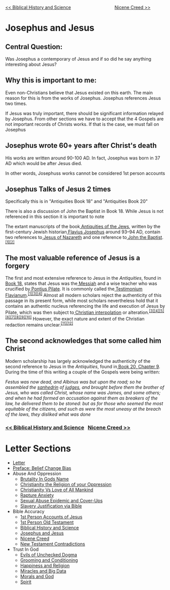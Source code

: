 [<< Biblical History and Science](https://letter-to-christian-scholars.github.io/Letter-to-Christian-Scholars/Biblical-History-And-Science.html)
&nbsp;&nbsp;&nbsp;&nbsp;&nbsp;&nbsp;&nbsp;&nbsp;&nbsp;&nbsp;&nbsp;&nbsp;&nbsp;&nbsp;&nbsp;&nbsp;&nbsp;&nbsp;&nbsp;&nbsp;&nbsp;&nbsp;&nbsp;&nbsp;&nbsp;&nbsp;&nbsp;&nbsp;&nbsp;&nbsp;&nbsp;&nbsp;&nbsp; 
[Nicene Creed >>](https://letter-to-christian-scholars.github.io/Letter-to-Christian-Scholars/Nicene-Creed.html)

# **Josephus and Jesus**
## **Central Question:**

Was Josephus a contemporary of Jesus and if so did he say anything interesting about Jesus?


## **Why this is important to me:**

Even non-Christians believe that Jesus existed on this earth. The main reason for this is from the works of Josephus. Josephus references Jesus two times.

If Jesus was truly important, there should be significant information relayed by Josephus. From other sections we have to accept that the 4 Gospels are not important records of Christs works. If that is the case, we must fall on Josephus


## **Josephus wrote 60+ years after Christ's death**

His works are written around 90-100 AD. In fact, Josephus was born in 37 AD which would be after Jesus died.

In other words, Josephuss works cannot be considered 1st person accounts


## **Josephus Talks of Jesus 2 times**

Specifically this is in "Antiquities Book 18" and "Antiquities Book 20"

There is also a discussion of John the Baptist in Book 18. While Jesus is not referenced in this section it is important to note

The extant manuscripts of the book[ Antiquities of the Jews](https://en.wikipedia.org/wiki/Antiquities_of_the_Jews), written by the first-century Jewish historian[ Flavius Josephus](https://en.wikipedia.org/wiki/Josephus) around 93–94 AD, contain two references to[ Jesus of Nazareth](https://en.wikipedia.org/wiki/Jesus) and one reference to[ John the Baptist](https://en.wikipedia.org/wiki/John_the_Baptist).<sup><a href="https://en.wikipedia.org/wiki/Josephus_on_Jesus#cite_note-FOOTNOTEFeldmanHata198754%E2%80%9357-1">[1][2]</a></sup>


## **The most valuable reference of Jesus is a forgery**

The first and most extensive reference to Jesus in the _Antiquities_, found in[ Book 18](https://en.wikisource.org/wiki/The_Antiquities_of_the_Jews/Book_XVIII#Chapter_3), states that Jesus was the[ Messiah](https://en.wikipedia.org/wiki/Messiah) and a wise teacher who was crucified by[ Pontius Pilate](https://en.wikipedia.org/wiki/Pontius_Pilate). It is commonly called the[ Testimonium Flavianum](https://en.wikipedia.org/wiki/Josephus_on_Jesus#The_Testimonium_Flavianum).<sup><a href="https://en.wikipedia.org/wiki/Josephus_on_Jesus#cite_note-FOOTNOTEFeldmanHata198754%E2%80%9357-1">[1][3][4]</a></sup> Almost all modern scholars reject the authenticity of this passage in its present form, while most scholars nevertheless hold that it contains an authentic nucleus referencing the life and execution of Jesus by Pilate, which was then subject to[ Christian interpolation](https://en.wikipedia.org/wiki/Christian_interpolation) or alteration.<sup><a href="https://en.wikipedia.org/wiki/Josephus_on_Jesus#cite_note-FOOTNOTEMaier2007336%E2%80%93337-3">[3][4][5][6][7][8][9][10]</a></sup> However, the exact nature and extent of the Christian redaction remains unclear.<sup><a href="https://en.wikipedia.org/wiki/Josephus_on_Jesus#cite_note-11">[11][12]</a></sup>


## **The second acknowledges that some called him Christ**

Modern scholarship has largely acknowledged the authenticity of the second reference to Jesus in the _Antiquities_, found in[ Book 20, Chapter 9](https://en.wikisource.org/wiki/The_Antiquities_of_the_Jews/Book_XX#Chapter_9). During the time of this writing a couple of the Gospels were being written:

*Festus was now dead, and Albinus was but upon the road; so he assembled the [sanhedrin](https://en.m.wikipedia.org/wiki/Sanhedrin) of [judges](https://en.m.wikipedia.org/wiki/Shophet), and brought before them the brother of Jesus, who was called Christ, whose name was James, and some others; and when he had formed an accusation against them as breakers of the law, he delivered them to be stoned: but as for those who seemed the most equitable of the citizens, and such as were the most uneasy at the breach of the laws, they disliked what was done*




### [<< Biblical History and Science](https://letter-to-christian-scholars.github.io/Letter-to-Christian-Scholars/Biblical-History-And-Science.html) &nbsp; [Nicene Creed >>](https://letter-to-christian-scholars.github.io/Letter-to-Christian-Scholars/Nicene-Creed.html)


# Letter Sections
- [Letter](https://letter-to-christian-scholars.github.io/Letter-to-Christian-Scholars/index.html)
- [Preface: Belief Change Bias](https://letter-to-christian-scholars.github.io/Letter-to-Christian-Scholars/preface.html)
- Abuse And Oppression
  * [Brutality In Gods Name](https://letter-to-christian-scholars.github.io/Letter-to-Christian-Scholars/Brutality-In-Gods-Name.html)
  * [Christianity the Religion of your Oppression](https://letter-to-christian-scholars.github.io/Letter-to-Christian-Scholars/Christianity-The-Religion-Of-Your-Oppression.html)
  * [Christianity Vs Love of All Mankind](https://letter-to-christian-scholars.github.io/Letter-to-Christian-Scholars/Christianity-vs-Love-Of-All-Humankind.html)
  * [Rapture Anxiety](https://letter-to-christian-scholars.github.io/Letter-to-Christian-Scholars/Rapture-Anxiety.html)
  * [Sexual Abuse Epidemic and Cover-Ups](https://letter-to-christian-scholars.github.io/Letter-to-Christian-Scholars/Sexual-Abuse-Epidemic-And-Cover-Ups.html)
  * [Slavery Justification via Bible](https://letter-to-christian-scholars.github.io/Letter-to-Christian-Scholars/Slavery-Justification-Via-Bible.html)
- Bible Accuracy
  * [1st Person Accounts of Jesus](https://letter-to-christian-scholars.github.io/Letter-to-Christian-Scholars/1st-Person-Accounts-Of-Jesus.html)
  * [1st Person Old Testament](https://letter-to-christian-scholars.github.io/Letter-to-Christian-Scholars/1st-Person-Old-Testament.html)
  * [Biblical History and Science](https://letter-to-christian-scholars.github.io/Letter-to-Christian-Scholars/Biblical-History-And-Science.html)
  * [Josephus and Jesus](https://letter-to-christian-scholars.github.io/Letter-to-Christian-Scholars/Josephus-And-Jesus.html)
  * [Nicene Creed](https://letter-to-christian-scholars.github.io/Letter-to-Christian-Scholars/Nicene-Creed.html)
  * [New Testament Contradictions](https://letter-to-christian-scholars.github.io/Letter-to-Christian-Scholars/New-Testament-Contradictions.html)
- Trust In God
  * [Evils of Unchecked Dogma](https://letter-to-christian-scholars.github.io/Letter-to-Christian-Scholars/Evils-Of-Unchecked-Dogma.html)
  * [Grooming and Conditioning](https://letter-to-christian-scholars.github.io/Letter-to-Christian-Scholars/Grooming-And-Conditioning-In-Christianity.html)
  * [Happiness and Religion](https://letter-to-christian-scholars.github.io/Letter-to-Christian-Scholars/Happiness-And-Religion.html)
  * [Miracles and Big Data](https://letter-to-christian-scholars.github.io/Letter-to-Christian-Scholars/Miracles-And-Big-Data.html)
  * [Morals and God](https://letter-to-christian-scholars.github.io/Letter-to-Christian-Scholars/Morals-And-God.html)
  * [Spirit](https://letter-to-christian-scholars.github.io/Letter-to-Christian-Scholars/Spirit.html)
